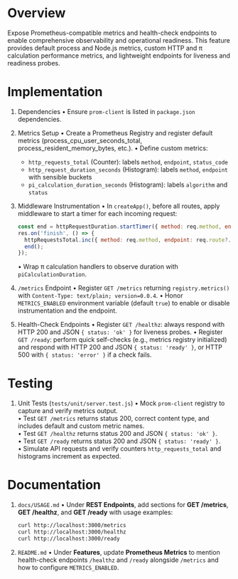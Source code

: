 # Overview

Expose Prometheus-compatible metrics and health-check endpoints to enable comprehensive observability and operational readiness. This feature provides default process and Node.js metrics, custom HTTP and π calculation performance metrics, and lightweight endpoints for liveness and readiness probes.

# Implementation

1. Dependencies
   • Ensure `prom-client` is listed in `package.json` dependencies.

2. Metrics Setup
   • Create a Prometheus Registry and register default metrics (process_cpu_user_seconds_total, process_resident_memory_bytes, etc.).
   • Define custom metrics:
     - `http_requests_total` (Counter): labels `method`, `endpoint`, `status_code`
     - `http_request_duration_seconds` (Histogram): labels `method`, `endpoint` with sensible buckets
     - `pi_calculation_duration_seconds` (Histogram): labels `algorithm` and `status`

3. Middleware Instrumentation
   • In `createApp()`, before all routes, apply middleware to start a timer for each incoming request:
     ```js
     const end = httpRequestDuration.startTimer({ method: req.method, endpoint: req.route?.path || req.path });
     res.on('finish', () => {
       httpRequestsTotal.inc({ method: req.method, endpoint: req.route?.path || req.path, status_code: res.statusCode });
       end();
     });
     ```
   • Wrap π calculation handlers to observe duration with `piCalculationDuration`.

4. `/metrics` Endpoint
   • Register `GET /metrics` returning `registry.metrics()` with `Content-Type: text/plain; version=0.0.4`.
   • Honor `METRICS_ENABLED` environment variable (default `true`) to enable or disable instrumentation and the endpoint.

5. Health-Check Endpoints
   • Register `GET /healthz`: always respond with HTTP 200 and JSON `{ status: 'ok' }` for liveness probes.
   • Register `GET /ready`: perform quick self-checks (e.g., metrics registry initialized) and respond with HTTP 200 and JSON `{ status: 'ready' }`, or HTTP 500 with `{ status: 'error' }` if a check fails.

# Testing

1. Unit Tests (`tests/unit/server.test.js`)
   • Mock `prom-client` registry to capture and verify metrics output.  
   • Test `GET /metrics` returns status 200, correct content type, and includes default and custom metric names.  
   • Test `GET /healthz` returns status 200 and JSON `{ status: 'ok' }`.  
   • Test `GET /ready` returns status 200 and JSON `{ status: 'ready' }`.  
   • Simulate API requests and verify counters `http_requests_total` and histograms increment as expected.

# Documentation

1. `docs/USAGE.md`
   • Under **REST Endpoints**, add sections for **GET /metrics**, **GET /healthz**, and **GET /ready** with usage examples:
     ```bash
     curl http://localhost:3000/metrics
     curl http://localhost:3000/healthz
     curl http://localhost:3000/ready
     ```

2. `README.md`
   • Under **Features**, update **Prometheus Metrics** to mention health-check endpoints `/healthz` and `/ready` alongside `/metrics` and how to configure `METRICS_ENABLED`.